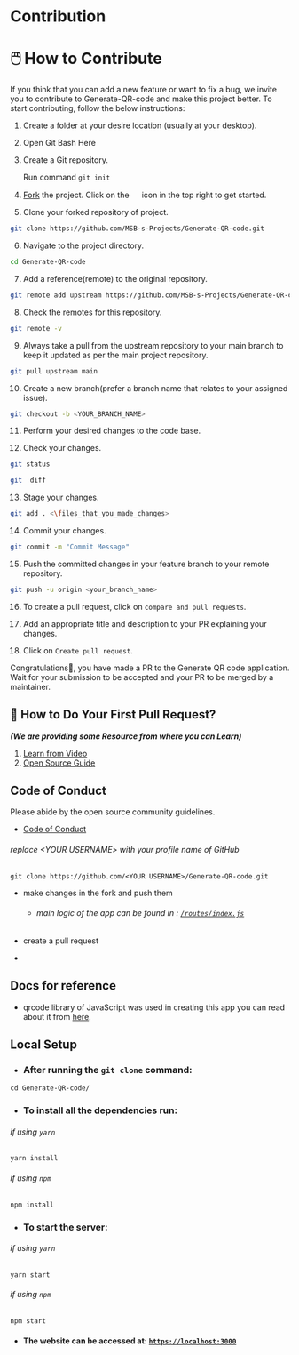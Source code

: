 # Contribution



# 🖱️ How to Contribute 

If you think that you can add a new feature or want to fix a bug, we invite you to contribute to Generate-QR-code and make this project better. To start contributing, follow the below instructions:

1. Create a folder at your desire location (usually at your desktop).

2. Open Git Bash Here

3. Create a Git repository.

   Run command `git init`

4. [Fork](https://github.com/MSB-s-Projects/Generate-QR-code) the project. Click on the <a href="https://github.com/MSB-s-Projects/Generate-QR-code/fork"><img src="https://i.imgur.com/G4z1kEe.png" height="15" width="15"></a> icon in the top right to get started.

5. Clone your forked repository of project.

```bash
git clone https://github.com/MSB-s-Projects/Generate-QR-code.git
```

6. Navigate to the project directory.

```bash
cd Generate-QR-code
```

7. Add a reference(remote) to the original repository.

```bash
git remote add upstream https://github.com/MSB-s-Projects/Generate-QR-code.git
```

8. Check the remotes for this repository.

```bash
git remote -v
```

9. Always take a pull from the upstream repository to your main branch to keep it updated as per the main project repository.

```bash
git pull upstream main
```

10. Create a new branch(prefer a branch name that relates to your assigned issue).

```bash
git checkout -b <YOUR_BRANCH_NAME>
```

11. Perform your desired changes to the code base.

12. Check your changes.

```bash
git status
```

```bash
git  diff
```

13. Stage your changes.

```bash
git add . <\files_that_you_made_changes>
```

14. Commit your changes.

```bash
git commit -m "Commit Message"
```

15. Push the committed changes in your feature branch to your remote repository.

```bash
git push -u origin <your_branch_name>
```

16. To create a pull request, click on `compare and pull requests`.

17. Add an appropriate title and description to your PR explaining your changes.

18. Click on `Create pull request`.

Congratulations🎉, you have made a PR to the Generate QR code application.
Wait for your submission to be accepted and your PR to be merged by a maintainer.

## 🫴 How to Do Your First Pull Request?  
   ***(We are providing some Resource from where you can Learn)***

1. [Learn from Video](https://www.youtube.com/watch?v=nkuYH40cjo4)
2. [Open Source Guide](https://opensource.guide/how-to-contribute/)

## Code of Conduct
   Please abide by the open source community guidelines.
- [Code of Conduct](CODE_OF_CONDUCT.md)


###### replace \<YOUR USERNAME\> with your profile name of GitHub
```git
git clone https://github.com/<YOUR USERNAME>/Generate-QR-code.git
```

- make changes in the fork and push them
  
  - ###### main logic of the app can be found in : [`/routes/index.js`](../routes/index.js)

- create a pull request
- 

## Docs for reference
- qrcode library of JavaScript was used in creating this app you can read about it from [here](https://www.npmjs.com/package/qrcode).

## Local Setup

- ### After running the `git clone` command:
```
cd Generate-QR-code/
```

- ### To install all the dependencies run:

###### if using `yarn`
```terminal
yarn install
```

###### if using `npm`
```terminal
npm install
```

- ### To start the server:
###### if using `yarn`
```terminal
yarn start
```

###### if using `npm`
```terminal
npm start
```

- #### The website can be accessed at: [`https://localhost:3000`](https://localhost:3000)
